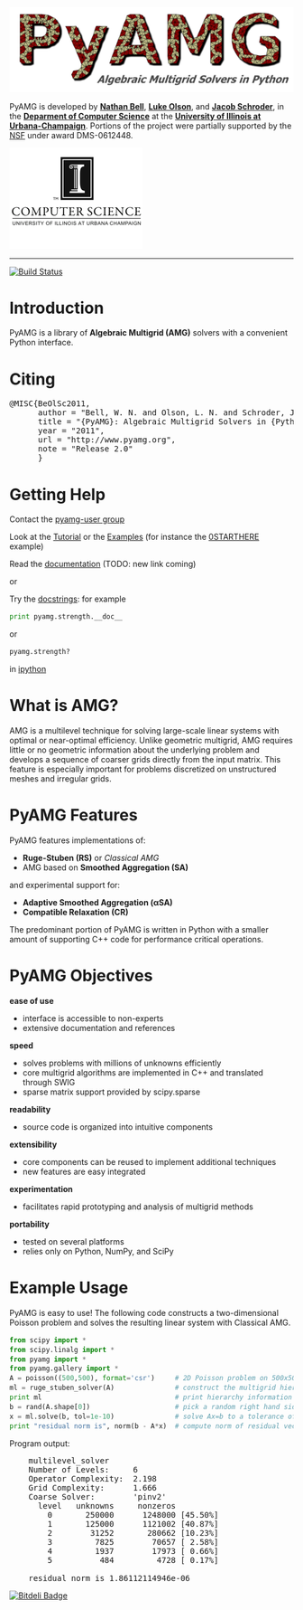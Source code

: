 ![](Docs/logo/PyAMG_logo.png)

PyAMG is developed by **[Nathan Bell](http://graphics.cs.uiuc.edu/~wnbell/)**, **[Luke Olson](http://www.cs.uiuc.edu/homes/lukeo/)**, and **[Jacob Schroder](http://grandmaster.colorado.edu/~jacob/index.html)**, in the **[Deparment of Computer Science](http://www.cs.uiuc.edu)** at the **[University of Illinois at Urbana-Champaign](http://www.illinois.edu)**.  Portions of the project were partially supported by the [NSF](http://www.nsf.gov) under award DMS-0612448.

![](Docs/logo/CS_logo.png)

----

[![Build Status](https://travis-ci.org/pyamg/pyamg.png?branch=master)](https://travis-ci.org/pyamg/pyamg)

# Introduction

PyAMG is a library of **Algebraic Multigrid (AMG)** solvers with a convenient Python interface.  

# Citing

<pre>
@MISC{BeOlSc2011,
      author = "Bell, W. N. and Olson, L. N. and Schroder, J. B.",
      title = "{PyAMG}: Algebraic Multigrid Solvers in {Python} v2.0",
      year = "2011",
      url = "http://www.pyamg.org",
      note = "Release 2.0"
      }
</pre>

# Getting Help

Contact the [pyamg-user group](http://groups.google.com/group/pyamg-user)

Look at the [Tutorial](https://github.com/pyamg/pyamg/wiki/Tutorial) or the [Examples](https://github.com/pyamg/pyamg/wiki/Examples) (for instance  the [0STARTHERE](https://github.com/pyamg/pyamg-examples/blob/master/0STARTHERE/demo.py) example)

Read the [documentation]() (TODO: new link coming)

or

Try the [docstrings](http://docs.python.org/tutorial/controlflow.html#documentation-strings): for example


````python
print pyamg.strength.__doc__
````

or

````python
pyamg.strength?
````

in [ipython](http://www.ipython.org)

# What is AMG?

 AMG is a multilevel technique for solving large-scale linear systems with optimal or near-optimal efficiency.  Unlike geometric multigrid, AMG requires little or no geometric information about the underlying problem and develops a sequence of coarser grids directly from the input matrix.  This feature is especially important for problems discretized on unstructured meshes and irregular grids.

# PyAMG Features

PyAMG features implementations of:

- **Ruge-Stuben (RS)** or *Classical AMG*
- AMG based on **Smoothed Aggregation (SA)**

and experimental support for:

- **Adaptive Smoothed Aggregation (αSA)**
- **Compatible Relaxation (CR)**

The predominant portion of PyAMG is written in Python with a smaller amount of supporting C++ code for performance critical operations.

# PyAMG Objectives

**ease of use**

- interface is accessible to non-experts
- extensive documentation and references

**speed**

- solves problems with millions of unknowns efficiently
- core multigrid algorithms are implemented in C++ and translated through SWIG
- sparse matrix support provided by scipy.sparse

**readability**

- source code is organized into intuitive components

**extensibility**

- core components can be reused to implement additional techniques
- new features are easy integrated

**experimentation**

- facilitates rapid prototyping and analysis of multigrid methods

**portability**

- tested on several platforms
- relies only on Python, NumPy, and SciPy

# Example Usage

PyAMG is easy to use!  The following code constructs a two-dimensional Poisson problem and solves the resulting linear system with Classical AMG.

````python
from scipy import *
from scipy.linalg import *
from pyamg import *
from pyamg.gallery import *
A = poisson((500,500), format='csr')     # 2D Poisson problem on 500x500 grid
ml = ruge_stuben_solver(A)               # construct the multigrid hierarchy
print ml                                 # print hierarchy information
b = rand(A.shape[0])                     # pick a random right hand side
x = ml.solve(b, tol=1e-10)               # solve Ax=b to a tolerance of 1e-8
print "residual norm is", norm(b - A*x)  # compute norm of residual vector
````

Program output:

<pre>
    multilevel_solver
    Number of Levels:     6
    Operator Complexity:  2.198
    Grid Complexity:      1.666
    Coarse Solver:        'pinv2'
      level   unknowns     nonzeros
        0       250000      1248000 [45.50%]
        1       125000      1121002 [40.87%]
        2        31252       280662 [10.23%]
        3         7825        70657 [ 2.58%]
        4         1937        17973 [ 0.66%]
        5          484         4728 [ 0.17%]
    
    residual norm is 1.86112114946e-06
</pre>


[![Bitdeli Badge](https://d2weczhvl823v0.cloudfront.net/pyamg/pyamg/trend.png)](https://bitdeli.com/free "Bitdeli Badge")

